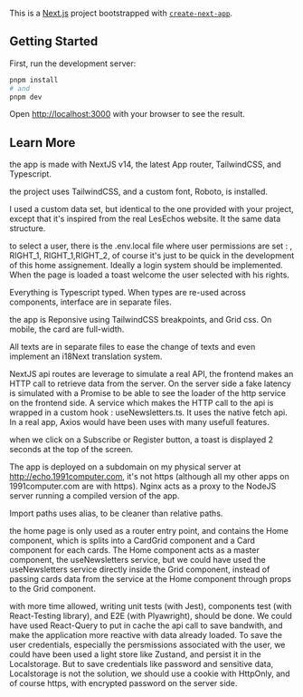 This is a [Next.js](https://nextjs.org/) project bootstrapped with [`create-next-app`](https://github.com/vercel/next.js/tree/canary/packages/create-next-app).

## Getting Started

First, run the development server:

```bash
pnpm install
# and
pnpm dev
```

Open [http://localhost:3000](http://localhost:3000) with your browser to see the result.

## Learn More

the app is made with  NextJS v14, the latest App router, TailwindCSS, and Typescript.

the project uses TailwindCSS, and a custom font, Roboto, is installed.

I used a custom data set, but identical to the one provided with your project, except that it's inspired from the real LesEchos website. It the same data structure.

to select a user, there is the .env.local file where user permissions are set : <empty>, RIGHT_1, RIGHT_1,RIGHT_2, of course it's just to be quick in the development of this home assignement.
Ideally a login system should be implemented. When the page is loaded a toast welcome the user selected with his rights.

Everything is Typescript typed. When types are re-used across components, interface are in separate files.

the app is Reponsive using TailwindCSS breakpoints, and Grid css. On mobile, the card are full-width.

All texts are in separate files to ease the change of texts and even implement an i18Next translation system.

NextJS api routes are leverage to simulate a real API, the frontend makes an HTTP call to retrieve data from the server. On the server side a fake latency is simulated with a Promise to be able to see the 
loader of the http service on the frontend side.
A service which makes the HTTP call to the api is wrapped in a custom hook : useNewsletters.ts. It uses the native fetch api. In a real app, Axios would have been uses with many usefull features.

when we click on a Subscribe or Register button, a toast is displayed 2 seconds at the top of the screen.

The app is deployed on a subdomain on my physical server at http://echo.1991computer.com, it's not https (although all my other apps on 1991computer.com are with https). Nginx acts as a proxy to the NodeJS server
running a compiled version of the app.

Import paths uses alias, to be cleaner than relative paths.

the home page is only used as a router entry point, and contains the Home component, which is splits into a CardGrid component and a Card component for each cards.
The Home component acts as a master component, the useNewsletters service, but we could have used the useNewsletters service directly inside the Grid component, instead of passing cards data from the service at the
Home component through props to the Grid component.

with more time allowed, writing unit tests (with Jest), components test (with React-Testing library), and E2E (with Plyawright), should be done.
We could have used React-Query to put in cache the api call to save bandwith, and make the application more reactive with data already loaded. To save the user credentials, especially the persmissions associated
with the user, we could have been used a light store like Zustand, and persist it in the Localstorage. But to save credentials like password and sensitive data, Localstorage is not the solution, we should use a cookie
with HttpOnly, and of course https, with encrypted password on the server side.


